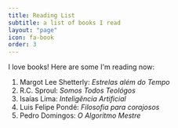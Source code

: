 ```yaml
---
title: Reading List
subtitle: a list of books I read
layout: "page"
icon: fa-book
order: 3
---
```


I love books! Here are some I'm reading now:

1. Margot Lee Shetterly: *Estrelas além do Tempo*
2. R.C. Sproul: *Somos Todos Teológos*
3. Isaías Lima: *Inteligência Artificial*
4. Luis Felipe Pondé: *Filosofia para corajosos*
5. Pedro Domingos: *O Algoritmo Mestre*


<!-- source: [The Guardian](https://www.theguardian.com/books/booksblog/2011/jan/04/best-boring-books) -->

